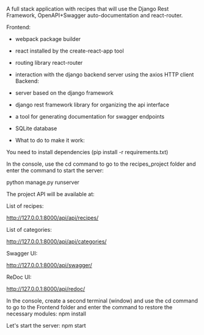 A full stack application with recipes that will use the Django Rest Framework, OpenAPI+Swagger auto-documentation and react-router.

Frontend:
- webpack package builder
- react installed by the create-react-app tool
- routing library react-router
- interaction with the django backend server using the axios HTTP client
Backend:
- server based on the django framework
- django rest framework library for organizing the api interface
- a tool for generating documentation for swagger endpoints
- SQLite database

- What to do to make it work:

You need to install dependencies (pip install -r requirements.txt)

In the console, use the cd command to go to the recipes_project folder and enter the command to start the server:

python manage.py runserver

The project API will be available at:

List of recipes:

http://127.0.0.1:8000/api/api/recipes/

List of categories:

http://127.0.0.1:8000/api/api/categories/

Swagger UI:

http://127.0.0.1:8000/api/swagger/

ReDoc UI:

http://127.0.0.1:8000/api/redoc/

In the console, create a second terminal (window) and use the cd command to go to the Frontend folder and enter the command to restore the necessary modules:
npm install

Let's start the server:
npm start

